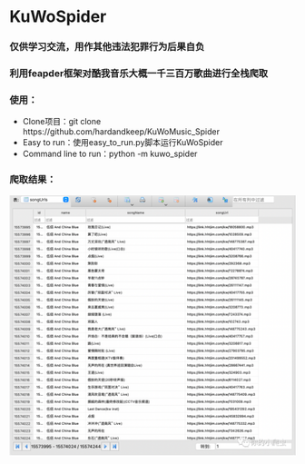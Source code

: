 # KuWoSpider
### 仅供学习交流，用作其他违法犯罪行为后果自负
### 利用feapder框架对酷我音乐大概一千三百万歌曲进行全栈爬取


<h3>使用：</h3>
<ul>
    <li>Clone项目：git clone https://github.com/hardandkeep/KuWoMusic_Spider</li>
    <li>Easy to run：使用easy_to_run.py脚本运行KuWoSpider</li>
    <li>Command line to run：python -m kuwo_spider</li>
</ul>

<h3>爬取结果：</h3>
<img src="./images/spider_result.png">

